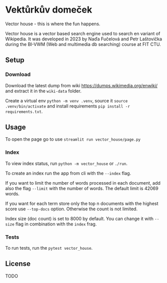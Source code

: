 # Vektůrkův domeček
Vector house - this is where the fun happens.

Vector house is a vector based search engine used to search en variant of Wikipedia. 
It was developed in 2023 by Naďa Fučelová and Petr Laštovička during
the BI-VWM (Web and multimedia db searching) course at FIT CTU.

## Setup
### Download
Download the latest dump from wiki
https://dumps.wikimedia.org/enwiki/
and extract it in the `wiki-data` folder.

Create a virtual env `python -m venv .venv`, source it `source .venv/bin/activate` and install requirements
`pip install -r requirements.txt`.

## Usage
To open the page go to use `streamlit run vector_house/page.py`

### Index
To view index status, run `python -m vector_house` or `./run`.

To create an index run the app from cli with the `--index` flag.

If you want to limit the number of words processed in each document,
add also the flag `--limit` with the number of words.
The default limit is 42069 words.

If you want for each term store only the top n documents
with the highest score use `--top-docs` option.
Otherwise the count is not limited.

Index size (doc count) is set to 8000 by default. You can change it with
`--size` flag in combination with the `index` frag.

### Tests
To run tests, run the `pytest vector_house`.

## License
TODO
